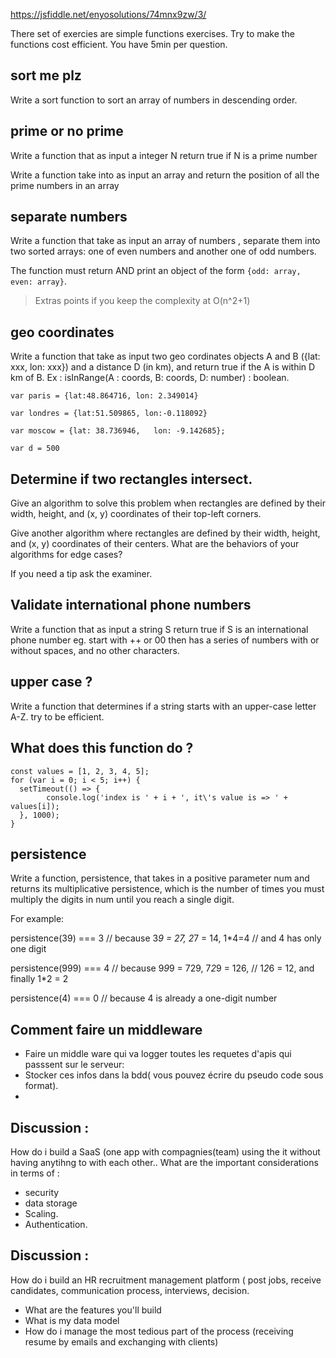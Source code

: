https://jsfiddle.net/enyosolutions/74mnx9zw/3/

There set of exercies are simple functions exercises. Try to make the functions cost efficient. You have 5min per question.



## sort me plz

Write a sort function to sort an array of numbers in descending order.


## prime or no prime

Write a function that as input a integer N return true if N is a prime number

Write a function take into as input  an array and return the position of all the prime numbers in an array


## separate numbers

Write a function that take as input an array of numbers , separate them into two sorted arrays: one of even numbers and another one of odd numbers. 

The function must return AND print an object of the form `{odd: array, even: array}`.


> Extras points if you keep the complexity at O(n^2+1)


## geo coordinates

Write a function that take as input  two geo cordinates objects A and B ({lat: xxx, lon: xxx})  and a distance D (in km), and return true if the A is within D km of B.
Ex :
isInRange(A : coords, B: coords, D: number) : boolean. 

```
var paris = {lat:48.864716, lon: 2.349014}

var londres = {lat:51.509865, lon:-0.118092}

var moscow = {lat: 38.736946,   lon: -9.142685};

var d = 500
```


## Determine if two rectangles intersect.

Give an algorithm to solve this problem when rectangles are defined by their width, height, and (x, y) coordinates of their top-left corners.

Give another algorithm where rectangles are defined by their width, height, and (x, y) coordinates of their centers.
What are the behaviors of your algorithms for edge cases?

If you need a tip ask the examiner.

## Validate international phone numbers

Write a function that as input a string S return true if S is an international phone number eg. start with ++ or 00 then has a series of numbers with or without spaces, and no other characters.


## upper case ?
Write a function that determines if a string starts with an upper-case letter A-Z.
try to be efficient.

## What does this function do ?

```
const values = [1, 2, 3, 4, 5];
for (var i = 0; i < 5; i++) {
  setTimeout(() => {
		console.log('index is ' + i + ', it\'s value is => ' + values[i]);
  }, 1000);
}
```
## persistence
Write a function, persistence, that takes in a positive parameter num and returns its multiplicative persistence, which is the number of times you must multiply the digits in num until you reach a single digit.

For example:

 persistence(39) === 3 // because 3*9 = 27, 2*7 = 14, 1*4=4
                       // and 4 has only one digit
                 
 persistence(999) === 4 // because 9*9*9 = 729, 7*2*9 = 126,
                        // 1*2*6 = 12, and finally 1*2 = 2
                  
 persistence(4) === 0 // because 4 is already a one-digit number
 
## Comment faire un middleware 
- Faire un middle ware qui va logger toutes les requetes d'apis qui passsent sur le serveur: 
- Stocker ces infos dans la bdd( vous pouvez écrire du pseudo code sous format).
- 
## Discussion :

How do i build a SaaS (one app with compagnies(team) using the it without having anytihng to with each other.. What are the important considerations in terms of : 
- security
- data storage
- Scaling. 
- Authentication.


## Discussion : 

How do i build an HR recruitment management platform ( post jobs, receive candidates, communication process, interviews, decision.
- What are the features you'll build
- What is my data model
- How do i manage the most tedious part of the process (receiving resume by emails and exchanging with clients) 
